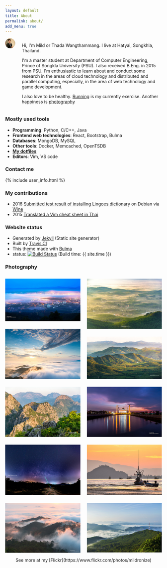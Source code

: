 ```yaml
---
layout: default
title: About
permalink: about/
add_menu: true
---
```


<style>
.image{
    margin-top:0.7rem;
    margin-bottom:0.7rem;
}
.column .img-column{
    padding:.35rem;
}
.profile{
    border-radius: 50%;
    width:160px;
}
</style>


<div class="columns">
  <div class="column is-3 has-text-centered-mobile">
    <img alt="my profile" class="profile" src="/public/images/my-profile.jpg">
  </div>
  <div class="column has-text-justified">
    <p>Hi, I'm Mild or Thada Wangthammang. I live at Hatyai, Songkhla, Thailand. </p>
    <p>I'm a master student at Department of Computer Engineering, Prince of
    Songkla University (PSU). I also received B.Eng. in 2015 from PSU. 
    I'm enthusiastic to learn about and conduct some research
    in the areas of cloud technology and distributed and
    parallel computing, especially, in the area of web technology and game development.</p>
    <p>I also love to be healthy. <a href="https://connect.garmin.com/modern/profile/6bbc2036-215a-42b6-b8ab-179c7672fabc">Running</a> is my currently exercise. Another happiness is <a href="#photography">photography</a> </p>
  </div>
</div>


### Mostly used tools
- **Programming**: Python, C/C++, Java
- **Frontend web technologies**: React, Bootstrap, Bulma
- **Databases**: MongoDB, MySQL
- **Other tools**: Docker, Memcached, OpenTSDB
- **[My dotfiles](https://github.com/mildronize/dotfiles)**
- **Editors**: Vim, VS code

### Contact me
{% include user_info.html %}

### My contributions
- 2016 [Submitted test result of installing ](https://appdb.winehq.org/objectManager.php?sClass=version&iId=33492) [Lingoes dictionary](http://www.lingoes.net/) on Debian via [Wine](https://www.winehq.org/)
- 2015 [Translated a Vim cheat sheet in Thai](http://vim.rtorr.com/lang/th/)

### Website status
- Generated by [Jekyll](https://jekyllrb.com/) (Static site generator)
- Built by [Travis.CI](https://travis-ci.org/mildronize/mildronize.github.io)
- This theme made with [Bulma](https://bulma.io)
- status: [![Build Status](https://travis-ci.org/mildronize/mildronize.github.io.svg?branch=jekyll)](https://travis-ci.org/mildronize/mildronize.github.io) (Build time: {{ site.time }})


### Photography
<div class="columns">
  <div class="column img-column">
    <img alt="my photo" class="image" src="/public/images/about/1.jpg">
    <img alt="my photo" class="image" src="/public/images/about/2.jpg">
    <img alt="my photo" class="image" src="/public/images/about/3.jpg">
    <img alt="my photo" class="image" src="/public/images/about/4.jpg">
    <img alt="my photo" class="image" src="/public/images/about/5.jpg">
  </div>
  <div class="column img-column">
    <img alt="my photo" class="image" src="/public/images/about/6.jpg">
    <img alt="my photo" class="image" src="/public/images/about/7.jpg">
    <img alt="my photo" class="image" src="/public/images/about/8.jpg">
    <img alt="my photo" class="image" src="/public/images/about/9.jpg">
    <img alt="my photo" class="image" src="/public/images/about/10.jpg">
  </div>
</div>

<center>See more at my [Flickr](https://www.flickr.com/photos/mildronize)</center>
